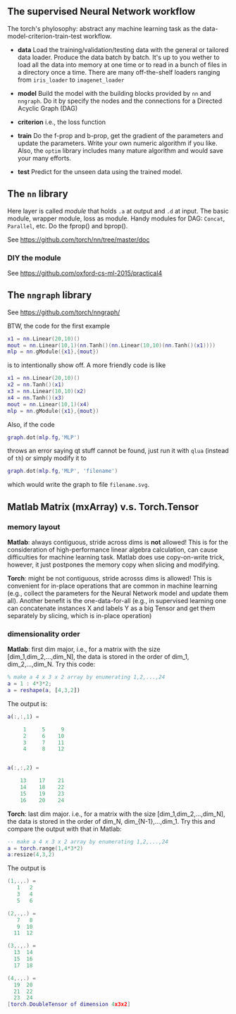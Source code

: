 ## The supervised Neural Network workflow
The torch's phylosophy: abstract any machine learning task as the data-model-criterion-train-test workflow.

* **data** Load the training/validation/testing data with the general or tailored data loader. 
Produce the data batch by batch.
It's up to you wether to load all the data into memory at one time or to read in a bunch of files in a directory once a time.
There are many off-the-shelf loaders ranging from `iris_loader` to `imagenet_loader`

* **model** Build the model with the building blocks provided by `nn` and `nngraph`. 
Do it by specify the nodes and the connections for a Directed Acyclic Graph (DAG)

* **criterion** i.e., the loss function

* **train** Do the f-prop and b-prop, get the gradient of the parameters and update the parameters.
Write your own numeric algorithm if you like. Also, the `optim` library includes many mature algorithm and would save your many efforts.

* **test** Predict for the unseen data using the trained model.


## The `nn` library
Here layer is called *module* that holds `.a` at output and `.d` at input. The basic module, wrapper module, loss as module. Handy modules for DAG: `Concat`, `Parallel`, etc. Do the fprop() and bprop().

See https://github.com/torch/nn/tree/master/doc

### DIY the module
See https://github.com/oxford-cs-ml-2015/practical4 

## The `nngraph` library
See https://github.com/torch/nngraph/

BTW, the code for the first example 
``` Lua
x1 = nn.Linear(20,10)()
mout = nn.Linear(10,1)(nn.Tanh()(nn.Linear(10,10)(nn.Tanh()(x1))))
mlp = nn.gModule({x1},{mout})
```
is to intentionally show off. A more friendly code is like
``` Lua
x1 = nn.Linear(20,10)()
x2 = nn.Tanh()(x1)
x3 = nn.Linear(10,10)(x2)
x4 = nn.Tanh()(x3)
mout = nn.Linear(10,1)(x4)
mlp = nn.gModule({x1},{mout})
```
Also, if the code
``` Lua
graph.dot(mlp.fg,'MLP')
```
throws an error saying qt stuff cannot be found, just run it with `qlua` (instead of `th`) or simply modify it to
``` Lua
graph.dot(mlp.fg,'MLP', 'filename')
```
which would write the graph to file `filename.svg`.


## Matlab Matrix (mxArray) v.s. Torch.Tensor

### memory layout
**Matlab**: always contiguous, stride across dims is **not** allowed! This is for the consideration of high-performance linear algebra calculation, can cause difficulties for machine learning task. Matlab does use copy-on-write trick, however, it just postpones the memory copy when slicing and modifying.

**Torch**: might be not contiguous, stride acrosss dims is allowed! This is convenient for in-place operations that are common in machine learning (e.g., collect the parameters for the Neural Network model and update them all). Another benefit is the one-data-for-all (e.g., in supervised learning one can concatenate instances X and labels Y as a big Tensor and get them separately by slicing, which is in-place operation)

### dimensionality order
**Matlab**: first dim major, i.e., for a matrix with the size [dim_1,dim_2,...,dim_N], the data is stored in the order of dim_1, dim_2,...,dim_N. Try this code:
``` Matlab
% make a 4 x 3 x 2 array by enumerating 1,2,...,24
a = 1 : 4*3*2;
a = reshape(a, [4,3,2])
```
The output is:
``` Matlab
a(:,:,1) =

     1     5     9
     2     6    10
     3     7    11
     4     8    12


a(:,:,2) =

    13    17    21
    14    18    22
    15    19    23
    16    20    24

```

**Torch**: last dim major. i.e., for a matrix with the size [dim_1,dim_2,...,dim_N], the data is stored in the order of dim_N, dim_{N-1},...,dim_1. Try this and compare the output with that in Matlab:
``` Lua
-- make a 4 x 3 x 2 array by enumerating 1,2,...,24
a = torch.range(1,4*3*2)
a:resize(4,3,2)
```
The output is
```Lua
(1,.,.) =
   1   2
   3   4
   5   6

(2,.,.) =
   7   8
   9  10
  11  12

(3,.,.) =
  13  14
  15  16
  17  18

(4,.,.) =
  19  20
  21  22
  23  24
[torch.DoubleTensor of dimension 4x3x2]

```
